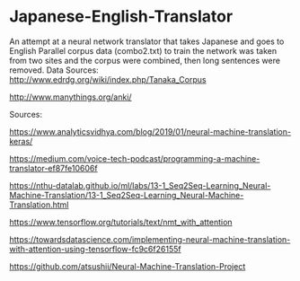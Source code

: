 # Japanese-English-Translator
An attempt at a neural network translator that takes Japanese and goes to English
Parallel corpus data (combo2.txt) to train the network was taken from two sites and the corpus were combined, then long sentences were removed.
Data Sources:
http://www.edrdg.org/wiki/index.php/Tanaka_Corpus

http://www.manythings.org/anki/

Sources:

https://www.analyticsvidhya.com/blog/2019/01/neural-machine-translation-keras/

https://medium.com/voice-tech-podcast/programming-a-machine-translator-ef87fe10606f

https://nthu-datalab.github.io/ml/labs/13-1_Seq2Seq-Learning_Neural-Machine-Translation/13-1_Seq2Seq-Learning_Neural-Machine-Translation.html

https://www.tensorflow.org/tutorials/text/nmt_with_attention

https://towardsdatascience.com/implementing-neural-machine-translation-with-attention-using-tensorflow-fc9c6f26155f

https://github.com/atsushii/Neural-Machine-Translation-Project
